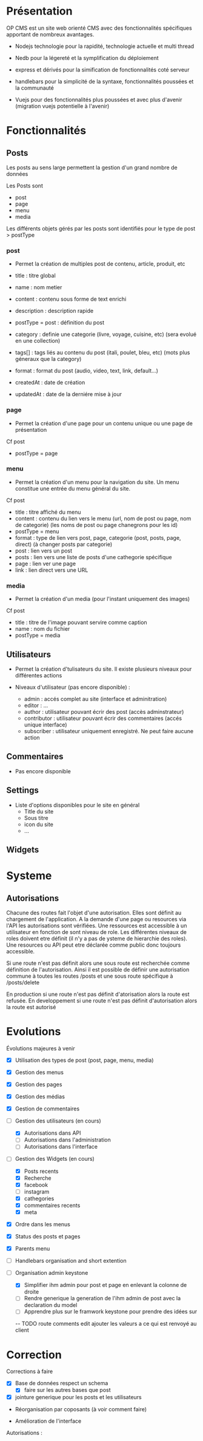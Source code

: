 
# Présentation

OP CMS est un site web orienté CMS avec des fonctionnalités spécifiques apportant de nombreux avantages.

* Nodejs technologie pour la rapidité, technologie actuelle et multi thread
* Nedb pour la légereté et la symplification du déploiement

* express et dérivés pour la simification de fonctionnalités coté serveur

* handlebars pour la simplicité de la syntaxe, fonctionnalités poussées et la communauté
* Vuejs pour des fonctionnalités plus poussées et avec plus d'avenir (migration vuejs potentielle à l'avenir)

# Fonctionnalités

## Posts

Les posts au sens large permettent la gestion d'un grand nombre de données

Les Posts sont 
* post
* page
* menu
* media

Les différents objets gérés par les posts sont identifiés pour le type de post > postType

### post

- Permet la création de multiples post de contenu, article, produit, etc

- title : titre global
- name : nom metier
- content : contenu sous forme de text enrichi
- description : description rapide
- postType = post : définition du post
- category : definie une categorie (livre, voyage, cuisine, etc) (sera evolué en une collection)
- tags[] : tags liés au contenu du post (itali, poulet, bleu, etc) (mots plus géneraux que la category) 
- format : format du post (audio, video, text, link, default...)
- createdAt : date de création
- updatedAt : date de la derniére mise à jour

### page

- Permet la création d'une page pour un contenu unique ou une page de présentation

Cf post
- postType = page

### menu

- Permet la création d'un menu pour la navigation du site. Un menu constitue une entrée du menu général du site.

Cf post
- title : titre affiché du menu
- content : contenu du lien vers le menu (url, nom de post ou page, nom de categorie) (les noms de post ou page chanegrons pour les id)
- postType = menu
- format : type de lien vers post, page, categorie (post, posts, page, direct) (à changer posts par categorie)
 - post : lien vers un post
  - posts : lien vers une liste de posts d'une cathegorie spécifique
  - page : lien ver une page
  - link : lien direct vers une URL


### media

- Permet la création d'un media (pour l'instant uniquement des images)

Cf post
- title : titre de l'image pouvant servire comme caption
- name : nom du fichier
- postType = media


## Utilisateurs

- Permet la création d'tulisateurs du site. Il existe plusieurs niveaux pour différentes actions

- Niveaux d'utilisateur (pas encore disponible) : 
  - admin : accés complet au site (interface et adminitration)
  - editor : ...
  - author : utilisateur pouvant écrir des post (accès adminstrateur)
  - contributor : utilisateur pouvant écrir des commentaires (accés unique interface)
  - subscriber : utilisateur uniquement enregistré. Ne peut faire aucune action

## Commentaires
- Pas encore disponible

## Settings
- Liste d'options disponibles pour le site en général
  - Title du site
  - Sous titre
  - icon du site
  - ...

## Widgets

# Systeme

## Autorisations
Chacune des routes fait l'objet d'une autorisation. Elles sont définit au chargement de l'application.
A la demande d'une page ou resources via l'API les autorisations sont vérifiées.
Une ressources est accessible à un utilisateur en fonction de sont niveau de role.
Les différentes niveaux de roles doivent etre définit (il n'y a pas de ysteme de hierarchie des roles).
Une resources ou API peut etre déclarée comme public donc toujours accessible.

Si une route n'est pas définit alors une sous route est recherchée comme définition de l'autorisation. Ainsi il est possible de définir une autorisation commune à toutes les routes /posts et une sous route spécifique à /posts/delete

En production si une route n'est pas définit d'atorisation alors la route est refusée.
En developpement si une route n'est pas définit d'autorisation alors la route est autorisé

# Evolutions

Évolutions majeures à venir

- [x] Utilisation des types de post (post, page, menu, media)
- [x] Gestion des menus
- [x] Gestion des pages

- [x] Gestion des médias
- [x] Gestion de commentaires
- [ ] Gestion des utilisateurs (en cours)
  - [x] Autorisations dans API
  - [ ] Autorisations dans l'administration
  - [ ] Autorisations dans l'interface

- [ ] Gestion des Widgets (en cours)
  - [x] Posts recents
  - [x] Recherche
  - [x] facebook
  - [ ] instagram
  - [x] cathegories
  - [x] commentaires recents
  - [x] meta

- [x] Ordre dans les menus
- [x] Status des posts et pages
- [x] Parents menu

- [ ] Handlebars organisation and short extention

- [ ] Organisation admin keystone
  - [x] Simplifier ihm admin pour post et page en enlevant la colonne de droite
  - [ ] Rendre generique la generation de l'ihm admin de post avec la declaration du model
  - [ ] Apprendre plus sur le framwork keystone pour prendre des idées sur 

  -- TODO route comments edit ajouter les valeurs a ce qui est renvoyé au client

# Correction

Corrections à faire

- [x] Base de données respect un schema
  - [x] faire sur les autres bases que post 

- [x] jointure generique pour les posts et les utilisateurs

- Réorganisation par coposants (à voir comment faire)

- Amélioration de l'interface

Autorisations :